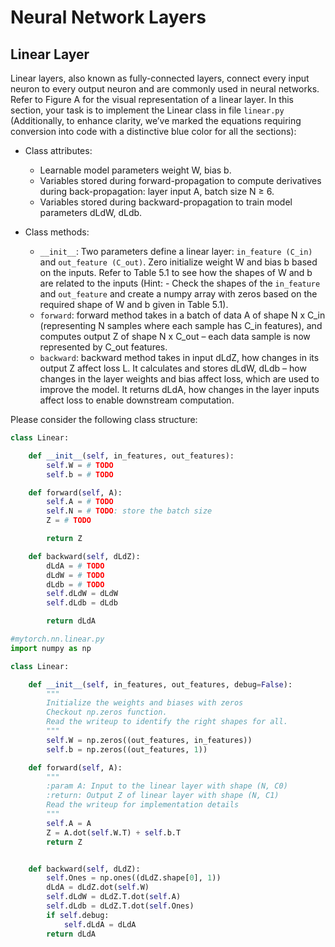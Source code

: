 # Neural Network Layers

## Linear Layer

Linear layers, also known as fully-connected layers, connect every input neuron to every output neuron and are commonly used in neural networks. Refer to Figure A for the visual representation of a linear layer. In this section, your task is to implement the Linear class in file `linear.py` (Additionally, to enhance clarity, we’ve marked the equations requiring conversion into code with a distinctive blue color for all the sections):

- Class attributes:
  - Learnable model parameters weight W, bias b.
  - Variables stored during forward-propagation to compute derivatives during back-propagation: layer input A, batch size N ≥ 6.
  - Variables stored during backward-propagation to train model parameters dLdW, dLdb.

- Class methods:
  - `__init__`: Two parameters define a linear layer: `in_feature (C_in)` and `out_feature (C_out)`. Zero initialize weight W and bias b based on the inputs. Refer to Table 5.1 to see how the shapes of W and b are related to the inputs (Hint: - Check the shapes of the `in_feature` and `out_feature` and create a numpy array with zeros based on the required shape of W and b given in Table 5.1).
  - `forward`: forward method takes in a batch of data A of shape N x C_in (representing N samples where each sample has C_in features), and computes output Z of shape N x C_out – each data sample is now represented by C_out features.
  - `backward`: backward method takes in input dLdZ, how changes in its output Z affect loss L. It calculates and stores dLdW, dLdb – how changes in the layer weights and bias affect loss, which are used to improve the model. It returns dLdA, how changes in the layer inputs affect loss to enable downstream computation.

Please consider the following class structure:

```python
class Linear:

    def __init__(self, in_features, out_features):
        self.W = # TODO
        self.b = # TODO

    def forward(self, A):
        self.A = # TODO
        self.N = # TODO: store the batch size
        Z = # TODO

        return Z

    def backward(self, dLdZ):
        dLdA = # TODO
        dLdW = # TODO
        dLdb = # TODO
        self.dLdW = dLdW
        self.dLdb = dLdb

        return dLdA
```

```python
#mytorch.nn.linear.py
import numpy as np

class Linear:

    def __init__(self, in_features, out_features, debug=False):
        """
        Initialize the weights and biases with zeros
        Checkout np.zeros function.
        Read the writeup to identify the right shapes for all.
        """
        self.W = np.zeros((out_features, in_features))
        self.b = np.zeros((out_features, 1))

    def forward(self, A):
        """
        :param A: Input to the linear layer with shape (N, C0)
        :return: Output Z of linear layer with shape (N, C1)
        Read the writeup for implementation details
        """
        self.A = A
        Z = A.dot(self.W.T) + self.b.T
        return Z


    def backward(self, dLdZ):
        self.Ones = np.ones((dLdZ.shape[0], 1))
        dLdA = dLdZ.dot(self.W)
        self.dLdW = dLdZ.T.dot(self.A)
        self.dLdb = dLdZ.T.dot(self.Ones)
        if self.debug:
            self.dLdA = dLdA
        return dLdA
```


